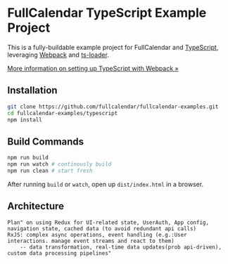 
# FullCalendar TypeScript Example Project

This is a fully-buildable example project for FullCalendar and [TypeScript], leveraging [Webpack] and [ts-loader].

[More information on setting up TypeScript with Webpack &raquo;](https://www.typescriptlang.org/docs/handbook/react-&-webpack.html)


## Installation

```bash
git clone https://github.com/fullcalendar/fullcalendar-examples.git
cd fullcalendar-examples/typescript
npm install
```

## Build Commands

```bash
npm run build
npm run watch # continously build
npm run clean # start fresh
```

After running `build` or `watch`, open up `dist/index.html` in a browser.


[TypeScript]: https://www.typescriptlang.org/
[Webpack]: https://webpack.js.org/
[ts-loader]: https://github.com/TypeStrong/ts-loader


## Architecture
```
Plan" on using Redux for UI-related state, UserAuth, App config, navigation state, cached data (to avoid redundant api calls)
RxJS: complex async operations, event handling (e.g.:User interactions. manage event streams and react to them)
    -- data transformation, real-time data updates(prob api-driven), custom data processing pipelines"
```